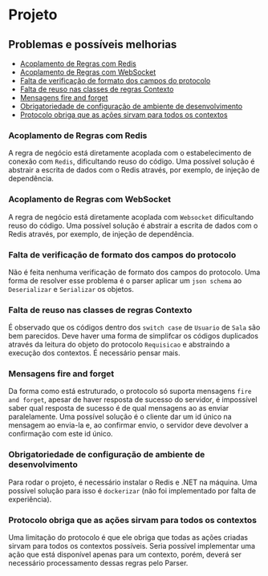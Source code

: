 # Projeto

## Problemas e possíveis melhorias

* [Acoplamento de Regras com Redis](#acoplamento-de-Regras-com-WebSocket)
* [Acoplamento de Regras com WebSocket](#acoplamento-de-Regras-com-Redis)
* [Falta de verificação de formato dos campos do protocolo](#falta-de-verificação-de-formato-dos-campos-do-protocolo)
* [Falta de reuso nas classes de regras Contexto](#falta-de-reuso-nas-classes-de-regras-Contexto)
* [Mensagens fire and forget](#mensagens-fire-and-forget)
* [Obrigatoriedade de configuração de ambiente de desenvolvimento](#obrigatoriedade-de-configuração-de-ambiente-de-desenvolvimento)
* [Protocolo obriga que as ações sirvam para todos os contextos](#protocolo-obriga-que-as-ações-sirvam-para-todos-os-contextos)


### Acoplamento de Regras com Redis
A regra de negócio está diretamente acoplada com o estabelecimento de conexão com `Redis`, dificultando reuso do código.
Uma possível solução é abstrair a escrita de dados com o Redis através, por exemplo, de injeção de dependência.

### Acoplamento de Regras com WebSocket

A regra de negócio está diretamente acoplada com `Websocket` dificultando reuso do código. Uma possível solução é abstrair a escrita de dados com o Redis através, por exemplo, de injeção de dependência.

### Falta de verificação de formato dos campos do protocolo

Não é feita nenhuma verificação de formato dos campos do protocolo. Uma forma de resolver esse problema é o parser aplicar um `json schema` ao `Deserializar` e `Serializar` os objetos.

### Falta de reuso nas classes de regras Contexto

É observado que os códigos dentro dos `switch case` de `Usuario` de `Sala` são bem parecidos. Deve haver uma forma de simplifcar os códigos duplicados através da leitura do objeto do protocolo `Requisicao` e abstraindo a execução dos contextos. É necessário pensar mais.

### Mensagens fire and forget

Da forma como está estruturado, o protocolo só suporta mensagens `fire and forget`, apesar de haver resposta de sucesso do servidor, é impossível saber qual resposta de sucesso é de qual mensagens ao as enviar paralelamente. Uma possível solução é o cliente dar um id único na mensagem ao envia-la e, ao confirmar envio, o servidor deve devolver a confirmação com este id único.

### Obrigatoriedade de configuração de ambiente de desenvolvimento

Para rodar o projeto, é necessário instalar o Redis e .NET na máquina. Uma possível solução para isso é `dockerizar` (não foi implementado por falta de experiência).

### Protocolo obriga que as ações sirvam para todos os contextos

Uma limitação do protocolo é que ele obriga que todas as ações criadas sirvam para todos os contextos possíveis. Seria possível implementar uma ação que está disponível apenas para um contexto, porém, deverá ser necessário processamento dessas regras pelo Parser.